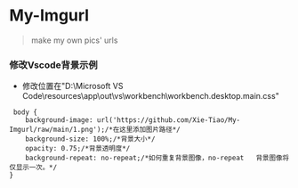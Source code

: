# My-Imgurl
> make my own pics' urls
### 修改Vscode背景示例
- 修改位置在"D:\Microsoft VS Code\resources\app\out\vs\workbench\workbench.desktop.main.css"
```
 body {
    background-image: url('https://github.com/Xie-Tiao/My-Imgurl/raw/main/1.png');/*在这里添加图片路径*/
    background-size: 100%;/*背景大小*/
    opacity: 0.75;/*背景透明度*/
    background-repeat: no-repeat;/*如何重复背景图像，no-repeat	背景图像将仅显示一次。*/
}
```

